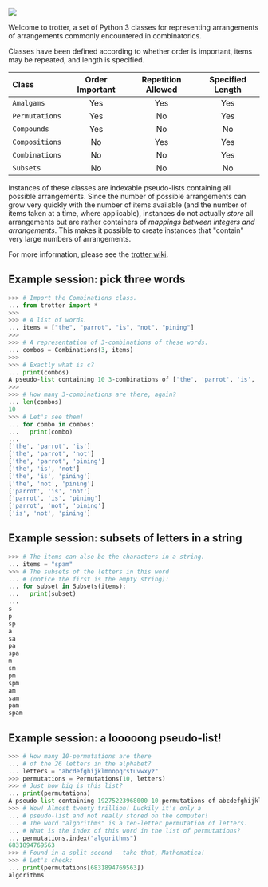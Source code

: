 ![](https://bitbucket.org/ram6ler/python_trotter/wiki/trotter_py.png)

Welcome to trotter, a set of Python 3 classes for representing arrangements
of arrangements commonly encountered in combinatorics.

Classes have been defined according to whether order is important, items may be repeated, and length is specified.

|Class         |Order Important|Repetition Allowed|Specified Length|
|:-------------|:-------------:|:----------------:|:--------------:|
|`Amalgams`    |Yes            |Yes               |Yes             |
|`Permutations`|Yes            |No                |Yes             |
|`Compounds`   |Yes            |No                |No              |
|`Compositions`|No             |Yes               |Yes             |
|`Combinations`|No             |No                |Yes             |
|`Subsets`     |No             |No                |No              |

Instances of these classes are indexable pseudo-lists containing all possible arrangements. Since the number of possible arrangements can grow very quickly with the number of items available (and the number of items taken at a time, where applicable), instances do not actually *store* all arrangements but are rather containers of *mappings between integers and arrangements*. This makes it possible to create instances that "contain" very large numbers of arrangements.

For more information, please see the [trotter wiki](https://bitbucket.org/ram6ler/python_trotter/wiki/About.md).

## Example session: pick three words

```python
>>> # Import the Combinations class.
... from trotter import *
>>> 
>>> # A list of words.
... items = ["the", "parrot", "is", "not", "pining"]
>>>
>>> # A representation of 3-combinations of these words.
... combos = Combinations(3, items)
>>>
>>> # Exactly what is c?
... print(combos)
A pseudo-list containing 10 3-combinations of ['the', 'parrot', 'is', 'not', 'pining'].
>>> 
>>> # How many 3-combinations are there, again?
... len(combos)
10
>>> # Let's see them!
... for combo in combos: 
...   print(combo)
... 
['the', 'parrot', 'is']
['the', 'parrot', 'not']
['the', 'parrot', 'pining']
['the', 'is', 'not']
['the', 'is', 'pining']
['the', 'not', 'pining']
['parrot', 'is', 'not']
['parrot', 'is', 'pining']
['parrot', 'not', 'pining']
['is', 'not', 'pining']
```

## Example session: subsets of letters in a string

```python
>>> # The items can also be the characters in a string.
... items = "spam"
>>> # The subsets of the letters in this word
... # (notice the first is the empty string):
... for subset in Subsets(items):
...   print(subset)
... 
s
p
sp
a
sa
pa
spa
m
sm
pm
spm
am
sam
pam
spam
```

## Example session: a looooong pseudo-list!

```python
>>> # How many 10-permutations are there 
... # of the 26 letters in the alphabet?
... letters = "abcdefghijklmnopqrstuvwxyz"
>>> permutations = Permutations(10, letters)
>>> # Just how big is this list?
... print(permutations)
A pseudo-list containing 19275223968000 10-permutations of abcdefghijklmnopqrstuvwxyz.
>>> # Wow! Almost twenty trillion! Luckily it's only a
... # pseudo-list and not really stored on the computer!
... # The word "algorithms" is a ten-letter permutation of letters.
... # What is the index of this word in the list of permutations?
... permutations.index("algorithms")
6831894769563
>>> # Found in a split second - take that, Mathematica!
>>> # Let's check:
... print(permutations[6831894769563])
algorithms
```
